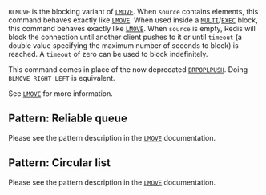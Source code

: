 `BLMOVE` is the blocking variant of [`LMOVE`](/commands/lmove).
When `source` contains elements, this command behaves exactly like [`LMOVE`](/commands/lmove).
When used inside a [`MULTI`](/commands/multi)/[`EXEC`](/commands/exec) block, this command behaves exactly like [`LMOVE`](/commands/lmove).
When `source` is empty, Redis will block the connection until another client
pushes to it or until `timeout` (a double value specifying the maximum number of seconds to block) is reached.
A `timeout` of zero can be used to block indefinitely.

This command comes in place of the now deprecated [`BRPOPLPUSH`](/commands/brpoplpush). Doing
`BLMOVE RIGHT LEFT` is equivalent.

See [`LMOVE`](/commands/lmove) for more information.

## Pattern: Reliable queue

Please see the pattern description in the [`LMOVE`](/commands/lmove) documentation.

## Pattern: Circular list

Please see the pattern description in the [`LMOVE`](/commands/lmove) documentation.


